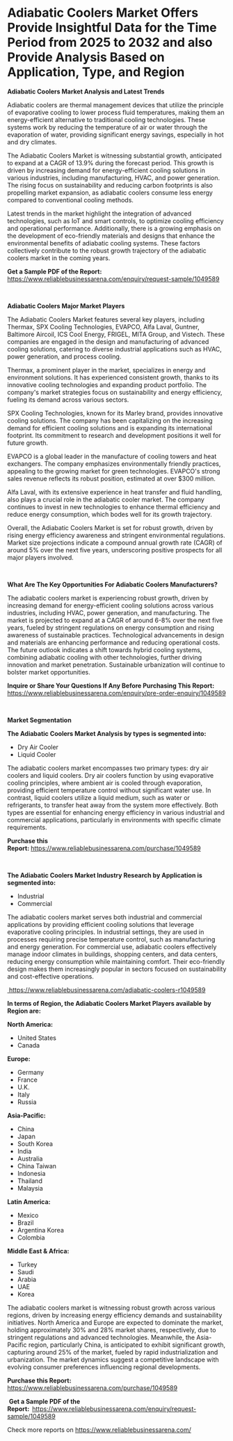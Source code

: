 <p><h1>Adiabatic Coolers Market Offers Provide Insightful Data for the Time Period from 2025 to 2032 and also Provide Analysis Based on Application, Type, and Region</h1></p><p><strong>Adiabatic Coolers Market Analysis and Latest Trends</strong></p>
<p><p>Adiabatic coolers are thermal management devices that utilize the principle of evaporative cooling to lower process fluid temperatures, making them an energy-efficient alternative to traditional cooling technologies. These systems work by reducing the temperature of air or water through the evaporation of water, providing significant energy savings, especially in hot and dry climates. </p><p>The Adiabatic Coolers Market is witnessing substantial growth, anticipated to expand at a CAGR of 13.9% during the forecast period. This growth is driven by increasing demand for energy-efficient cooling solutions in various industries, including manufacturing, HVAC, and power generation. The rising focus on sustainability and reducing carbon footprints is also propelling market expansion, as adiabatic coolers consume less energy compared to conventional cooling methods. </p><p>Latest trends in the market highlight the integration of advanced technologies, such as IoT and smart controls, to optimize cooling efficiency and operational performance. Additionally, there is a growing emphasis on the development of eco-friendly materials and designs that enhance the environmental benefits of adiabatic cooling systems. These factors collectively contribute to the robust growth trajectory of the adiabatic coolers market in the coming years.</p></p>
<p><strong>Get a Sample PDF of the Report:&nbsp;</strong> <a href="https://www.reliablebusinessarena.com/enquiry/request-sample/1049589?utm_campaign=2288&utm_medium=2&utm_source=Github&utm_content=ia&utm_term=17022025&utm_id=adiabatic-coolers">https://www.reliablebusinessarena.com/enquiry/request-sample/1049589</a></p>
<p>&nbsp;</p>
<p><strong>Adiabatic Coolers Major Market Players</strong></p>
<p><p>The Adiabatic Coolers Market features several key players, including Thermax, SPX Cooling Technologies, EVAPCO, Alfa Laval, Guntner, Baltimore Aircoil, ICS Cool Energy, FRIGEL, MITA Group, and Vistech. These companies are engaged in the design and manufacturing of advanced cooling solutions, catering to diverse industrial applications such as HVAC, power generation, and process cooling.</p><p>Thermax, a prominent player in the market, specializes in energy and environment solutions. It has experienced consistent growth, thanks to its innovative cooling technologies and expanding product portfolio. The company's market strategies focus on sustainability and energy efficiency, fueling its demand across various sectors.</p><p>SPX Cooling Technologies, known for its Marley brand, provides innovative cooling solutions. The company has been capitalizing on the increasing demand for efficient cooling solutions and is expanding its international footprint. Its commitment to research and development positions it well for future growth.</p><p>EVAPCO is a global leader in the manufacture of cooling towers and heat exchangers. The company emphasizes environmentally friendly practices, appealing to the growing market for green technologies. EVAPCO's strong sales revenue reflects its robust position, estimated at over $300 million.</p><p>Alfa Laval, with its extensive experience in heat transfer and fluid handling, also plays a crucial role in the adiabatic cooler market. The company continues to invest in new technologies to enhance thermal efficiency and reduce energy consumption, which bodes well for its growth trajectory.</p><p>Overall, the Adiabatic Coolers Market is set for robust growth, driven by rising energy efficiency awareness and stringent environmental regulations. Market size projections indicate a compound annual growth rate (CAGR) of around 5% over the next five years, underscoring positive prospects for all major players involved.</p></p>
<p>&nbsp;</p>
<p><strong>What Are The Key Opportunities For Adiabatic Coolers Manufacturers?</strong></p>
<p><p>The adiabatic coolers market is experiencing robust growth, driven by increasing demand for energy-efficient cooling solutions across various industries, including HVAC, power generation, and manufacturing. The market is projected to expand at a CAGR of around 6-8% over the next five years, fueled by stringent regulations on energy consumption and rising awareness of sustainable practices. Technological advancements in design and materials are enhancing performance and reducing operational costs. The future outlook indicates a shift towards hybrid cooling systems, combining adiabatic cooling with other technologies, further driving innovation and market penetration. Sustainable urbanization will continue to bolster market opportunities.</p></p>
<p><strong>Inquire or Share Your Questions If Any Before Purchasing This Report:</strong> <a href="https://www.reliablebusinessarena.com/enquiry/pre-order-enquiry/1049589?utm_campaign=2288&utm_medium=2&utm_source=Github&utm_content=ia&utm_term=17022025&utm_id=adiabatic-coolers">https://www.reliablebusinessarena.com/enquiry/pre-order-enquiry/1049589</a></p>
<p>&nbsp;</p>
<p><strong>Market Segmentation</strong></p>
<p><strong>The Adiabatic Coolers Market Analysis by types is segmented into:</strong></p>
<p><ul><li>Dry Air Cooler</li><li>Liquid Cooler</li></ul></p>
<p><p>The adiabatic coolers market encompasses two primary types: dry air coolers and liquid coolers. Dry air coolers function by using evaporative cooling principles, where ambient air is cooled through evaporation, providing efficient temperature control without significant water use. In contrast, liquid coolers utilize a liquid medium, such as water or refrigerants, to transfer heat away from the system more effectively. Both types are essential for enhancing energy efficiency in various industrial and commercial applications, particularly in environments with specific climate requirements.</p></p>
<p><strong>Purchase this Report:&nbsp;</strong><a href="https://www.reliablebusinessarena.com/purchase/1049589?utm_campaign=2288&utm_medium=2&utm_source=Github&utm_content=ia&utm_term=17022025&utm_id=adiabatic-coolers">https://www.reliablebusinessarena.com/purchase/1049589</a></p>
<p>&nbsp;</p>
<p><strong>The Adiabatic Coolers Market Industry Research by Application is segmented into:</strong></p>
<p><ul><li>Industrial</li><li>Commercial</li></ul></p>
<p><p>The adiabatic coolers market serves both industrial and commercial applications by providing efficient cooling solutions that leverage evaporative cooling principles. In industrial settings, they are used in processes requiring precise temperature control, such as manufacturing and energy generation. For commercial use, adiabatic coolers effectively manage indoor climates in buildings, shopping centers, and data centers, reducing energy consumption while maintaining comfort. Their eco-friendly design makes them increasingly popular in sectors focused on sustainability and cost-effective operations.</p></p>
<p><a href="https://www.reliablebusinessarena.com/adiabatic-coolers-r1049589?utm_campaign=2288&utm_medium=2&utm_source=Github&utm_content=ia&utm_term=17022025&utm_id=adiabatic-coolers">&nbsp;https://www.reliablebusinessarena.com/adiabatic-coolers-r1049589</a></p>
<p><strong>In terms of Region, the Adiabatic Coolers Market Players available by Region are:</strong></p>
<p>
    <p> <strong> North America: </strong>
        <ul>
            <li>United States</li>
            <li>Canada</li>
        </ul>
        </p> 
    <p> <strong> Europe: </strong>
        <ul>
            <li>Germany</li>
            <li>France</li>
            <li>U.K.</li>
            <li>Italy</li>
            <li>Russia</li>
        </ul>
        </p> 
    <p> <strong> Asia-Pacific: </strong>
        <ul>
            <li>China</li>
            <li>Japan</li>
            <li>South Korea</li>
            <li>India</li>
            <li>Australia</li>
            <li>China Taiwan</li>
            <li>Indonesia</li>
            <li>Thailand</li>
            <li>Malaysia</li>
        </ul>
        </p> 
    <p> <strong> Latin America: </strong>
        <ul>
            <li>Mexico</li>
            <li>Brazil</li>
            <li>Argentina Korea</li>
            <li>Colombia</li>
        </ul>
        </p> 
    <p> <strong> Middle East & Africa: </strong>
        <ul>
            <li>Turkey</li>
            <li>Saudi</li>
            <li>Arabia</li>
            <li>UAE</li>
            <li>Korea</li>
        </ul>
    </p>
    </p>
<p><p>The adiabatic coolers market is witnessing robust growth across various regions, driven by increasing energy efficiency demands and sustainability initiatives. North America and Europe are expected to dominate the market, holding approximately 30% and 28% market shares, respectively, due to stringent regulations and advanced technologies. Meanwhile, the Asia-Pacific region, particularly China, is anticipated to exhibit significant growth, capturing around 25% of the market, fueled by rapid industrialization and urbanization. The market dynamics suggest a competitive landscape with evolving consumer preferences influencing regional developments.</p></p>
<p><strong>Purchase this Report: </strong><a href="https://www.reliablebusinessarena.com/purchase/1049589?utm_campaign=2288&utm_medium=2&utm_source=Github&utm_content=ia&utm_term=17022025&utm_id=adiabatic-coolers">https://www.reliablebusinessarena.com/purchase/1049589</a></p>
<p>&nbsp;<strong>Get a Sample PDF of the Report:&nbsp;&nbsp;</strong><a href="https://www.reliablebusinessarena.com/enquiry/request-sample/1049589?utm_campaign=2288&utm_medium=2&utm_source=Github&utm_content=ia&utm_term=17022025&utm_id=adiabatic-coolers">https://www.reliablebusinessarena.com/enquiry/request-sample/1049589</a></p>
<p><strong></strong></p>
<p>Check more reports on <a href="https://www.reliablebusinessarena.com/?utm_campaign=2288&utm_medium=2&utm_source=Github&utm_content=ia&utm_term=17022025&utm_id=adiabatic-coolers">https://www.reliablebusinessarena.com/</a></p>